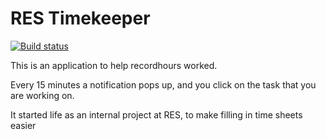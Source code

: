 # RES Timekeeper

[![Build status](https://ci.appveyor.com/api/projects/status/ip7k3be257nvx9hx?svg=true)](https://ci.appveyor.com/project/RESSoftwareTeam/timekeeper)

This is an application to help recordhours worked.

Every 15 minutes a notification pops up, and you click on the task that you are working on.

It started life as an internal project at RES, to make filling in time sheets easier